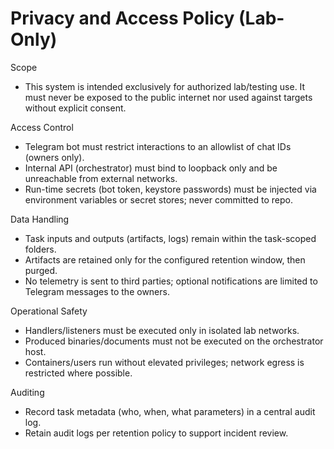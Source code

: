 # Privacy and Access Policy (Lab-Only)

Scope
- This system is intended exclusively for authorized lab/testing use. It must never be exposed to the public internet nor used against targets without explicit consent.

Access Control
- Telegram bot must restrict interactions to an allowlist of chat IDs (owners only).
- Internal API (orchestrator) must bind to loopback only and be unreachable from external networks.
- Run-time secrets (bot token, keystore passwords) must be injected via environment variables or secret stores; never committed to repo.

Data Handling
- Task inputs and outputs (artifacts, logs) remain within the task-scoped folders.
- Artifacts are retained only for the configured retention window, then purged.
- No telemetry is sent to third parties; optional notifications are limited to Telegram messages to the owners.

Operational Safety
- Handlers/listeners must be executed only in isolated lab networks.
- Produced binaries/documents must not be executed on the orchestrator host.
- Containers/users run without elevated privileges; network egress is restricted where possible.

Auditing
- Record task metadata (who, when, what parameters) in a central audit log.
- Retain audit logs per retention policy to support incident review.